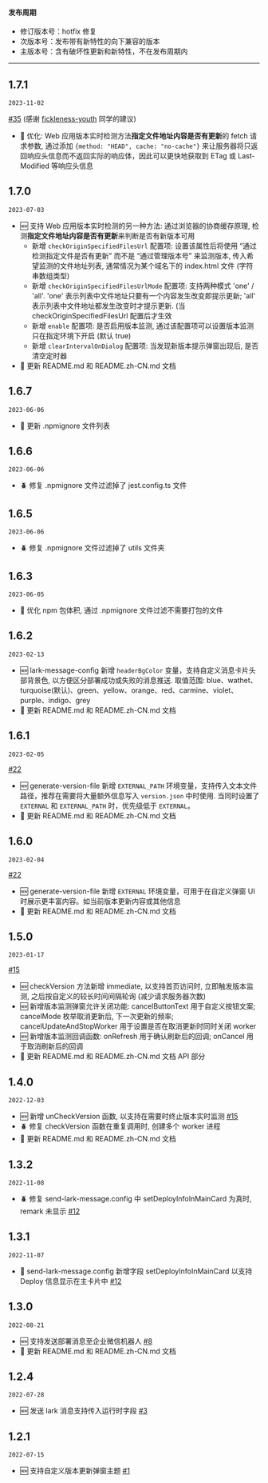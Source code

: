 #### 发布周期

- 修订版本号：hotfix 修复
- 次版本号：发布带有新特性的向下兼容的版本
- 主版本号：含有破坏性更新和新特性，不在发布周期内

---

## 1.7.1

`2023-11-02`

[#35](https://github.com/guMcrey/version-rocket/issues/35) (感谢 [fickleness-youth](https://github.com/fickleness-youth) 同学的建议)
- 💄 优化: Web 应用版本实时检测方法**指定文件地址内容是否有更新**的 fetch 请求参数, 通过添加 `{method: "HEAD", cache: "no-cache"}` 来让服务器将只返回响应头信息而不返回实际的响应体，因此可以更快地获取到 ETag 或 Last-Modified 等响应头信息

## 1.7.0

`2023-07-03`

- 🆕 支持 Web 应用版本实时检测的另一种方法: 通过浏览器的协商缓存原理, 检测**指定文件地址内容是否有更新**来判断是否有新版本可用
    - 新增 `checkOriginSpecifiedFilesUrl` 配置项: 设置该属性后将使用 “通过检测指定文件是否有更新” 而不是 “通过管理版本号” 来监测版本, 传入希望监测的文件地址列表, 通常情况为某个域名下的 index.html 文件 (字符串数组类型)
    - 新增 `checkOriginSpecifiedFilesUrlMode` 配置项: 支持两种模式 'one' / 'all'. 'one' 表示列表中文件地址只要有一个内容发生改变即提示更新; 'all' 表示列表中文件地址都发生改变时才提示更新. (当 checkOriginSpecifiedFilesUrl 配置后才生效
    - 新增 `enable` 配置项: 是否启用版本监测, 通过该配置项可以设置版本监测只在指定环境下开启 (默认 true)
    - 新增 `clearIntervalOnDialog` 配置项: 当发现新版本提示弹窗出现后, 是否清空定时器
- 💄 更新 README.md 和 README.zh-CN.md 文档

## 1.6.7

`2023-06-06`

- 💄 更新 .npmignore 文件列表

## 1.6.6

`2023-06-06`

- 🪲 修复 .npmignore 文件过滤掉了 jest.config.ts 文件

## 1.6.5

`2023-06-06`

- 🪲 修复 .npmignore 文件过滤掉了 utils 文件夹

## 1.6.3

`2023-06-05`

- 💄 优化 npm 包体积, 通过 .npmignore 文件过滤不需要打包的文件

## 1.6.2

`2023-02-13`

- 🆕 lark-message-config 新增 `headerBgColor` 变量，支持自定义消息卡片头部背景色, 以方便区分部署成功或失败的消息推送. 取值范围: blue、wathet、turquoise(默认)、green、yellow、orange、red、carmine、violet、purple、indigo、grey
- 💄 更新 README.md 和 README.zh-CN.md 文档

## 1.6.1

`2023-02-05`

[#22](https://github.com/guMcrey/version-rocket/issues/22)
- 🆕 generate-version-file 新增 `EXTERNAL_PATH` 环境变量，支持传入文本文件路径，推荐在需要将大量额外信息写入 `version.json` 中时使用. 当同时设置了 `EXTERNAL` 和 `EXTERNAL_PATH` 时，优先级低于 `EXTERNAL`。
- 💄 更新 README.md 和 README.zh-CN.md 文档


## 1.6.0

`2023-02-04`

[#22](https://github.com/guMcrey/version-rocket/issues/22)
- 🆕 generate-version-file 新增 `EXTERNAL` 环境变量，可用于在自定义弹窗 UI 时展示更丰富内容。如当前版本更新内容或其他信息
- 💄 更新 README.md 和 README.zh-CN.md 文档

## 1.5.0

`2023-01-17`

[#15](https://github.com/guMcrey/version-rocket/issues/15)
- 🆕 checkVersion 方法新增 immediate, 以支持首页访问时, 立即触发版本监测, 之后按自定义的较长时间间隔轮询 (减少请求服务器次数)
- 🆕 新增版本监测弹窗允许关闭功能: cancelButtonText 用于自定义按钮文案; cancelMode 枚举取消更新后, 下一次更新的频率; cancelUpdateAndStopWorker 用于设置是否在取消更新时同时关闭 worker
- 🆕 新增版本监测回调函数: onRefresh 用于确认刷新后的回调; onCancel 用于取消刷新后的回调
- 💄 更新 README.md 和 README.zh-CN.md 文档 API 部分

## 1.4.0

`2022-12-03`

- 🆕 新增 unCheckVersion 函数, 以支持在需要时终止版本实时监测 [#15](https://github.com/guMcrey/version-rocket/issues/15)
- 🪲 修复 checkVersion 函数在重复调用时, 创建多个 worker 进程
- 💄 更新 README.md 和 README.zh-CN.md 文档

## 1.3.2

`2022-11-08`

- 🪲 修复 send-lark-message.config 中 setDeployInfoInMainCard 为真时, remark 未显示 [#12](https://github.com/guMcrey/version-rocket/issues/12)

## 1.3.1

`2022-11-07`

- 💄 send-lark-message.config 新增字段 setDeployInfoInMainCard 以支持 Deploy 信息显示在主卡片中 [#12](https://github.com/guMcrey/version-rocket/issues/12)

## 1.3.0

`2022-08-21`

- 🆕 支持发送部署消息至企业微信机器人 [#8](https://github.com/guMcrey/version-rocket/issues/8)
- 💄 更新 README.md 和 README.zh-CN.md 文档

## 1.2.4

`2022-07-28`
- 🆕 发送 lark 消息支持传入运行时字段 [#3](https://github.com/guMcrey/version-rocket/issues/3)

## 1.2.1

`2022-07-15`

- 🆕 支持自定义版本更新弹窗主题 [#1](https://github.com/guMcrey/version-rocket/issues/1)
